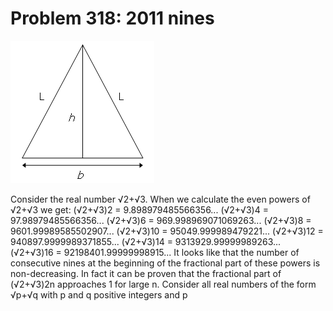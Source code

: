 # Problem 318: 2011 nines

![p318](img/318.gif)

Consider the real number √2+√3. When we calculate the even powers of
√2+√3 we get: (√2+√3)2 = 9.898979485566356... (√2+√3)4 =
97.98979485566356... (√2+√3)6 = 969.998969071069263... (√2+√3)8 =
9601.99989585502907... (√2+√3)10 = 95049.999989479221... (√2+√3)12 =
940897.9999989371855... (√2+√3)14 = 9313929.99999989263... (√2+√3)16 =
92198401.99999998915... It looks like that the number of consecutive
nines at the beginning of the fractional part of these powers is
non-decreasing. In fact it can be proven that the fractional part of
(√2+√3)2n approaches 1 for large n. Consider all real numbers of the
form √p+√q with p and q positive integers and p